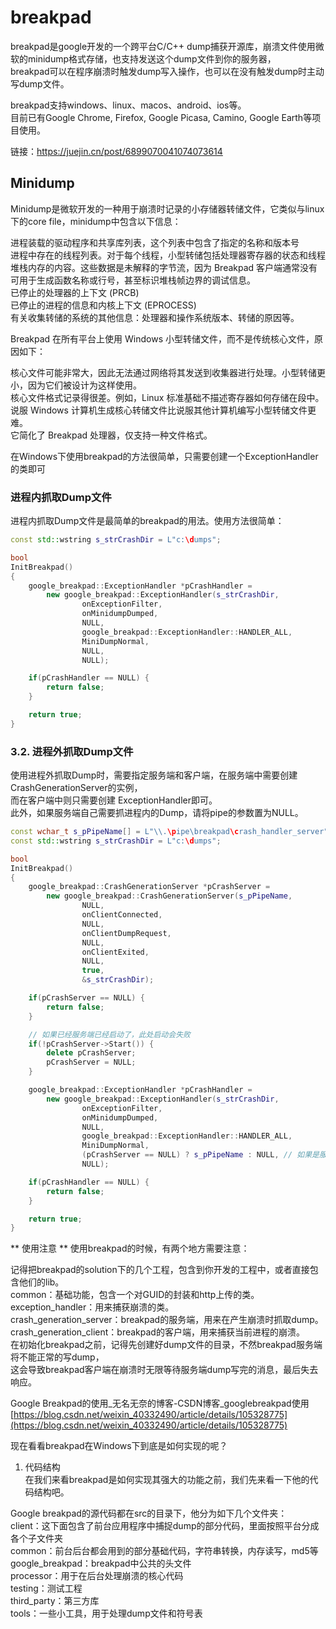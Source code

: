# breakpad
breakpad是google开发的一个跨平台C/C++ dump捕获开源库，崩溃文件使用微软的minidump格式存储，也支持发送这个dump文件到你的服务器，  
breakpad可以在程序崩溃时触发dump写入操作，也可以在没有触发dump时主动写dump文件。  

breakpad支持windows、linux、macos、android、ios等。  
目前已有Google Chrome, Firefox, Google Picasa, Camino, Google Earth等项目使用。  

链接：https://juejin.cn/post/6899070041074073614


## Minidump  
Minidump是微软开发的一种用于崩溃时记录的小存储器转储文件，它类似与linux下的core file，minidump中包含以下信息：  

进程装载的驱动程序和共享库列表，这个列表中包含了指定的名称和版本号  
进程中存在的线程列表。对于每个线程，小型转储包括处理器寄存器的状态和线程堆栈内存的内容。这些数据是未解释的字节流，因为 Breakpad 客户端通常没有可用于生成函数名称或行号，甚至标识堆栈帧边界的调试信息。  
已停止的处理器的上下文 (PRCB)  
已停止的进程的信息和内核上下文 (EPROCESS)  
有关收集转储的系统的其他信息：处理器和操作系统版本、转储的原因等。  

Breakpad 在所有平台上使用 Windows 小型转储文件，而不是传统核心文件，原因如下：  

核心文件可能非常大，因此无法通过网络将其发送到收集器进行处理。小型转储更小，因为它们被设计为这样使用。  
核心文件格式记录得很差。例如，Linux 标准基础不描述寄存器如何存储在段中。  
说服 Windows 计算机生成核心转储文件比说服其他计算机编写小型转储文件更难。  
它简化了 Breakpad 处理器，仅支持一种文件格式。  


在Windows下使用breakpad的方法很简单，只需要创建一个ExceptionHandler的类即可  

### 进程内抓取Dump文件
进程内抓取Dump文件是最简单的breakpad的用法。使用方法很简单：  

```cpp
const std::wstring s_strCrashDir = L"c:\dumps";

bool
InitBreakpad()
{
    google_breakpad::ExceptionHandler *pCrashHandler =
        new google_breakpad::ExceptionHandler(s_strCrashDir,
                onExceptionFilter,
                onMinidumpDumped,
                NULL,
                google_breakpad::ExceptionHandler::HANDLER_ALL,
                MiniDumpNormal,
                NULL,
                NULL);

    if(pCrashHandler == NULL) {
        return false;
    }

    return true;
}
```
### 3.2. 进程外抓取Dump文件  
使用进程外抓取Dump时，需要指定服务端和客户端，在服务端中需要创建CrashGenerationServer的实例，  
而在客户端中则只需要创建  ExceptionHandler即可。  
此外，如果服务端自己需要抓进程内的Dump，请将pipe的参数置为NULL。  

```cpp
const wchar_t s_pPipeName[] = L"\\.\pipe\breakpad\crash_handler_server";
const std::wstring s_strCrashDir = L"c:\dumps";

bool
InitBreakpad()
{
    google_breakpad::CrashGenerationServer *pCrashServer =
        new google_breakpad::CrashGenerationServer(s_pPipeName,
                NULL,
                onClientConnected,
                NULL,
                onClientDumpRequest,
                NULL,
                onClientExited,
                NULL,
                true,
                &s_strCrashDir);

    if(pCrashServer == NULL) {
        return false;
    }

    // 如果已经服务端已经启动了，此处启动会失败
    if(!pCrashServer->Start()) {
        delete pCrashServer;
        pCrashServer = NULL;
    }

    google_breakpad::ExceptionHandler *pCrashHandler =
        new google_breakpad::ExceptionHandler(s_strCrashDir,
                onExceptionFilter,
                onMinidumpDumped,
                NULL,
                google_breakpad::ExceptionHandler::HANDLER_ALL,
                MiniDumpNormal,
                (pCrashServer == NULL) ? s_pPipeName : NULL, // 如果是服务端，则直接使用进程内dump
                NULL);

    if(pCrashHandler == NULL) {
        return false;
    }

    return true;
}
```
** 使用注意 ** 
使用breakpad的时候，有两个地方需要注意：  

记得把breakpad的solution下的几个工程，包含到你开发的工程中，或者直接包含他们的lib。  
common：基础功能，包含一个对GUID的封装和http上传的类。  
exception_handler：用来捕获崩溃的类。  
crash_generation_server：breakpad的服务端，用来在产生崩溃时抓取dump。  
crash_generation_client：breakpad的客户端，用来捕获当前进程的崩溃。  
在初始化breakpad之前，记得先创建好dump文件的目录，不然breakpad服务端将不能正常的写dump，  
这会导致breakpad客户端在崩溃时无限等待服务端dump写完的消息，最后失去响应。   

Google Breakpad的使用_无名无奈的博客-CSDN博客_googlebreakpad使用
[https://blog.csdn.net/weixin_40332490/article/details/105328775](https://blog.csdn.net/weixin_40332490/article/details/105328775)

现在看看breakpad在Windows下到底是如何实现的呢？  

1. 代码结构  
在我们来看breakpad是如何实现其强大的功能之前，我们先来看一下他的代码结构吧。  

Google breakpad的源代码都在src的目录下，他分为如下几个文件夹：  
client：这下面包含了前台应用程序中捕捉dump的部分代码，里面按照平台分成各个子文件夹  
common：前台后台都会用到的部分基础代码，字符串转换，内存读写，md5等  
google_breakpad：breakpad中公共的头文件  
processor：用于在后台处理崩溃的核心代码  
testing：测试工程  
third_party：第三方库  
tools：一些小工具，用于处理dump文件和符号表  
